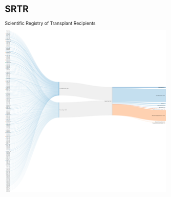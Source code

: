 # SRTR
Scientific Registry of Transplant Recipients 


<img src="https://github.com/heatherjcohen/SRTR/blob/master/SRTR%20Heart%20Transplant%20Outcomes%20for%20one%20year%20SMALL.png" width=1200>
